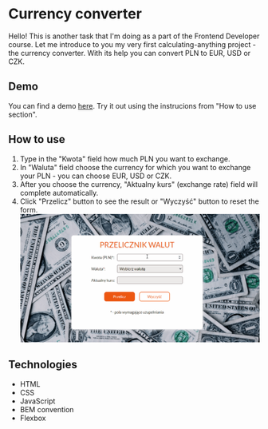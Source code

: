 # Currency converter
Hello!
This is another task that I'm doing as a part of the Frontend Developer course. Let me introduce to you my very first calculating-anything project - the currency converter. With its help you can convert PLN to EUR, USD or CZK. 
## Demo
You can find a demo [here](https://paulgrym.github.io/currency-converter/).
Try it out using the instrucions from "How to use section".
## How to use
1. Type in the "Kwota" field how much PLN you want to exchange.
2. In "Waluta" field choose the currency for which you want to exchange your PLN - you can choose EUR, USD or CZK.
3. After you choose the currency, "Aktualny kurs" (exchange rate) field will complete automatically.
4. Click "Przelicz" button to see the result or "Wyczyść" button to reset the form.
![How to use gif ](images/Animation.gif)
## Technologies
- HTML
- CSS
- JavaScript
- BEM convention
- Flexbox
